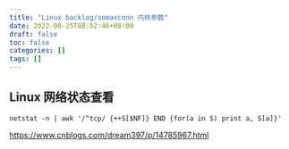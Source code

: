 ```yaml
---
title: "Linux backlog/somaxconn 内核参数"
date: 2022-08-25T08:52:46+08:00
draft: false
toc: false
categories: []
tags: []
---
```


## Linux 网络状态查看
```
netstat -n | awk '/^tcp/ {++S[$NF]} END {for(a in S) print a, S[a]}'
```

https://www.cnblogs.com/dream397/p/14785967.html
